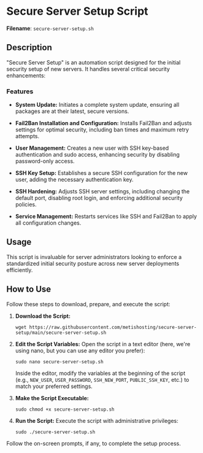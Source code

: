 # Secure Server Setup Script

**Filename**: `secure-server-setup.sh`

## Description
"Secure Server Setup" is an automation script designed for the initial security setup of new servers. It handles several critical security enhancements:

### Features
- **System Update:** Initiates a complete system update, ensuring all packages are at their latest, secure versions.

- **Fail2Ban Installation and Configuration:** Installs Fail2Ban and adjusts settings for optimal security, including ban times and maximum retry attempts.

- **User Management:** Creates a new user with SSH key-based authentication and sudo access, enhancing security by disabling password-only access.

- **SSH Key Setup:** Establishes a secure SSH configuration for the new user, adding the necessary authentication key.

- **SSH Hardening:** Adjusts SSH server settings, including changing the default port, disabling root login, and enforcing additional security policies.

- **Service Management:** Restarts services like SSH and Fail2Ban to apply all configuration changes.

## Usage
This script is invaluable for server administrators looking to enforce a standardized initial security posture across new server deployments efficiently.

## How to Use
Follow these steps to download, prepare, and execute the script:

1. **Download the Script:**
    ```
    wget https://raw.githubusercontent.com/metishosting/secure-server-setup/main/secure-server-setup.sh
    ```

2. **Edit the Script Variables:**
   Open the script in a text editor (here, we're using nano, but you can use any editor you prefer):
    ```
    sudo nano secure-server-setup.sh
    ```
   Inside the editor, modify the variables at the beginning of the script (e.g., `NEW_USER`, `USER_PASSWORD`, `SSH_NEW_PORT`, `PUBLIC_SSH_KEY`, etc.) to match your preferred settings.

3. **Make the Script Executable:**
    ```
    sudo chmod +x secure-server-setup.sh
    ```

4. **Run the Script:**
   Execute the script with administrative privileges:
    ```
    sudo ./secure-server-setup.sh
    ```
Follow the on-screen prompts, if any, to complete the setup process.
